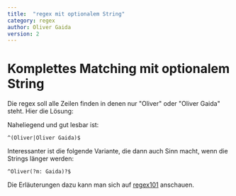 ```yaml
---
title:  "regex mit optionalem String"
category: regex
author: Oliver Gaida
version: 2
---
```


# Komplettes Matching mit optionalem String

Die regex soll alle Zeilen finden in denen nur "Oliver" oder "Oliver Gaida" steht. Hier die Lösung:

Naheliegend und gut lesbar ist:

```regex
^(Oliver|Oliver Gaida)$
```

Interessanter ist die folgende Variante, die dann auch Sinn macht, wenn die Strings länger werden:

```regex
^Oliver(?m: Gaida)?$
```

Die Erläuterungen dazu kann man sich auf [regex101](https://regex101.com/) anschauen.

